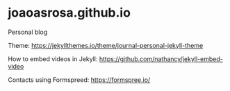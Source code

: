 # joaoasrosa.github.io
Personal blog



Theme: https://jekyllthemes.io/theme/journal-personal-jekyll-theme

How to embed videos in Jekyll: https://github.com/nathancy/jekyll-embed-video

Contacts using Formspreed: https://formspree.io/